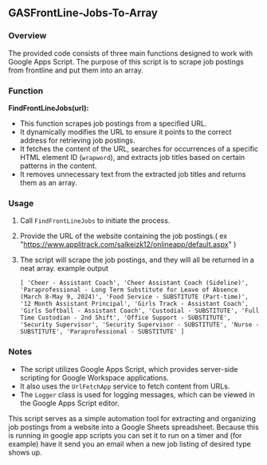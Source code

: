 
## GASFrontLine-Jobs-To-Array

### Overview

The provided code consists of three main functions designed to work with Google Apps Script. The purpose of this script is to scrape job postings from frontline and put them into an array.

### Function

**FindFrontLineJobs(url):**
   - This function scrapes job postings from a specified URL.
   - It dynamically modifies the URL to ensure it points to the correct address for retrieving job postings.
   - It fetches the content of the URL, searches for occurrences of a specific HTML element ID (`wrapword`), and extracts job titles based on certain patterns in the content.
   - It removes unnecessary text from the extracted job titles and returns them as an array.

### Usage

1. Call `FindFrontLineJobs` to initiate the process.
2. Provide the URL of the website containing the job postings.( ex "https://www.applitrack.com/salkeizk12/onlineapp/default.aspx" ) 
3. The script will scrape the job postings, and they will all be returned in a neat array.
   example output
   
   ``[ 'Cheer - Assistant Coach',
  'Cheer Assistant Coach (Sideline)',
  'Paraprofessional - Long Term Substitute for Leave of Absence (March 8-May 9, 2024)',
  'Food Service - SUBSTITUTE (Part-time)',
  '12 Month Assistant Principal',
  'Girls Track - Assistant Coach',
  'Girls Softball - Assistant Coach',
  'Custodial - SUBSTITUTE',
  'Full Time Custodian - 2nd Shift',
  'Office Support - SUBSTITUTE',
  'Security Supervisor',
  'Security Supervisor - SUBSTITUTE',
  'Nurse - SUBSTITUTE',
  'Paraprofessional - SUBSTITUTE' ]``

### Notes

- The script utilizes Google Apps Script, which provides server-side scripting for Google Workspace applications.
- It also uses the `UrlFetchApp` service to fetch content from URLs.
- The `Logger` class is used for logging messages, which can be viewed in the Google Apps Script editor.

This script serves as a simple automation tool for extracting and organizing job postings from a website into a Google Sheets spreadsheet.
Because this is running in google app scripts you can set it to run on a timer and (for example) have it send you an email when a new job listing of desired type shows up.
